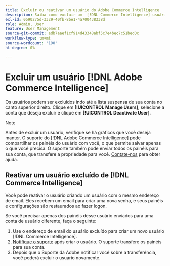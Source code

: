 ```yaml
---
title: Excluir ou reativar um usuário do Adobe Commerce Intelligence
description: Saiba como excluir um  [!DNL Commerce Intelligence] usuário.
exl-id: 0590275d-3329-40fb-8be1-4a700438338d
role: Admin, User
feature: User Management
source-git-commit: adb7aaef1cf914d43348abf5c7e4bec7c51bed0c
workflow-type: tm+mt
source-wordcount: '190'
ht-degree: 0%

---
```


# Excluir um usuário [!DNL Adobe Commerce Intelligence]

Os usuários podem ser excluídos indo até a lista suspensa de sua conta no canto superior direito. Clique em **[!UICONTROL Manage Users]**, selecione a conta que deseja excluir e clique em **[!UICONTROL Deactivate User]**.

>[!NOTE]
>
>Antes de excluir um usuário, verifique se há gráficos que você deseja manter. O suporte do [!DNL Adobe Commerce Intelligence] pode compartilhar os painéis do usuário com você, o que permite salvar apenas o que você precisa. O suporte também pode enviar todos os painéis para sua conta, que transfere a propriedade para você. [Contate-nos](../../guide-overview.md#Submitting-a-Support-Ticket) para obter ajuda.

## Reativar um usuário excluído de [!DNL Commerce Intelligence]

Você pode reativar o usuário criando um usuário com o mesmo endereço de email. Eles recebem um email para criar uma nova senha, e seus painéis e configurações são restaurados ao fazer logon.

Se você precisar apenas dos painéis desse usuário enviados para uma conta de usuário diferente, faça o seguinte:

1. Use o endereço de email do usuário excluído para criar um novo usuário [!DNL Commerce Intelligence].
1. [Notifique o suporte](https://experienceleague.adobe.com/docs/commerce-knowledge-base/kb/troubleshooting/miscellaneous/mbi-service-policies.html) após criar o usuário. O suporte transfere os painéis para sua conta.
1. Depois que o Suporte da Adobe notificar você sobre a transferência, você poderá excluir o usuário novamente.
